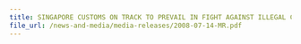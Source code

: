 ```yaml
---
title: SINGAPORE CUSTOMS ON TRACK TO PREVAIL IN FIGHT AGAINST ILLEGAL CIGARETTES 
file_url: /news-and-media/media-releases/2008-07-14-MR.pdf
---
```

